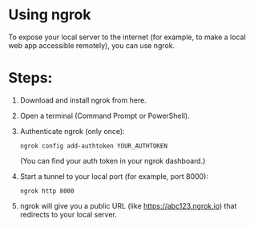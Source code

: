 # Using ngrok

To expose your local server to the internet (for example, to make a local web app accessible remotely), you can use ngrok.

# Steps:
1. Download and install ngrok from here.

2. Open a terminal (Command Prompt or PowerShell).

3. Authenticate ngrok (only once):

   `ngrok config add-authtoken YOUR_AUTHTOKEN`
     
   (You can find your auth token in your ngrok dashboard.) 

5. Start a tunnel to your local port (for example, port 8000):
   
      `ngrok http 8000`
  
6. ngrok will give you a public URL (like https://abc123.ngrok.io) that redirects to your local server.

